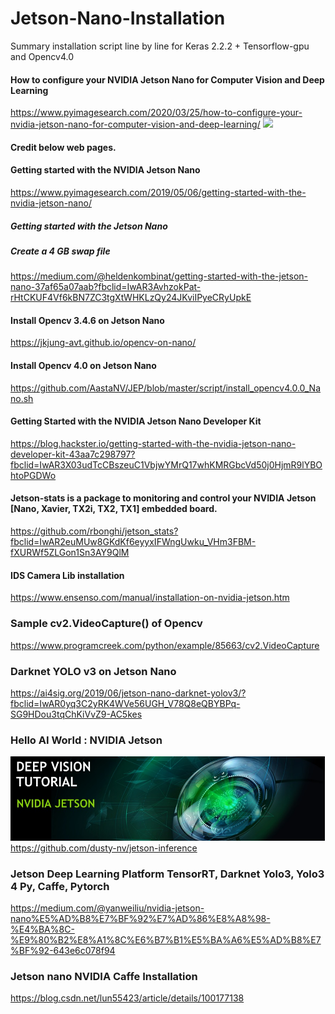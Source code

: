 # Jetson-Nano-Installation
Summary installation script line by line for Keras 2.2.2 + Tensorflow-gpu and Opencv4.0

#### How to configure your NVIDIA Jetson Nano for Computer Vision and Deep Learning
https://www.pyimagesearch.com/2020/03/25/how-to-configure-your-nvidia-jetson-nano-for-computer-vision-and-deep-learning/
![](https://www.pyimagesearch.com/wp-content/uploads/2020/03/nano_config_header-768x513.png)

#### Credit below web pages.
#### Getting started with the NVIDIA Jetson Nano
https://www.pyimagesearch.com/2019/05/06/getting-started-with-the-nvidia-jetson-nano/

##### Getting started with the Jetson Nano
##### Create a 4 GB swap file
https://medium.com/@heldenkombinat/getting-started-with-the-jetson-nano-37af65a07aab?fbclid=IwAR3AvhzokPat-rHtCKUF4Vf6kBN7ZC3tgXtWHKLzQy24JKviIPyeCRyUpkE

#### Install Opencv 3.4.6 on Jetson Nano
https://jkjung-avt.github.io/opencv-on-nano/

#### Install Opencv 4.0 on Jetson Nano
https://github.com/AastaNV/JEP/blob/master/script/install_opencv4.0.0_Nano.sh

#### Getting Started with the NVIDIA Jetson Nano Developer Kit
https://blog.hackster.io/getting-started-with-the-nvidia-jetson-nano-developer-kit-43aa7c298797?fbclid=IwAR3X03udTcCBszeuC1VbjwYMrQ17whKMRGbcVd50j0HjmR9lYBOhtoPGDWo

#### Jetson-stats is a package to monitoring and control your NVIDIA Jetson [Nano, Xavier, TX2i, TX2, TX1] embedded board. 
https://github.com/rbonghi/jetson_stats?fbclid=IwAR2euMUw8GKdKf6eyyxIFWngUwku_VHm3FBM-fXURWf5ZLGon1Sn3AY9QlM

#### IDS Camera Lib installation
https://www.ensenso.com/manual/installation-on-nvidia-jetson.htm

### Sample cv2.VideoCapture() of Opencv
https://www.programcreek.com/python/example/85663/cv2.VideoCapture

### Darknet YOLO v3 on Jetson Nano
https://ai4sig.org/2019/06/jetson-nano-darknet-yolov3/?fbclid=IwAR0yq3C2yRK4WVe56UGH_V78Q8eQBYBPq-SG9HDou3tqChKiVvZ9-AC5kes

### Hello AI World : NVIDIA Jetson
![](https://github.com/dusty-nv/jetson-inference/raw/master/docs/images/deep-vision-header.jpg)
https://github.com/dusty-nv/jetson-inference

### Jetson Deep Learning Platform TensorRT, Darknet Yolo3, Yolo3 4 Py, Caffe, Pytorch
https://medium.com/@yanweiliu/nvidia-jetson-nano%E5%AD%B8%E7%BF%92%E7%AD%86%E8%A8%98-%E4%BA%8C-%E9%80%B2%E8%A1%8C%E6%B7%B1%E5%BA%A6%E5%AD%B8%E7%BF%92-643e6c078f94

### Jetson nano NVIDIA Caffe Installation
https://blog.csdn.net/lun55423/article/details/100177138
